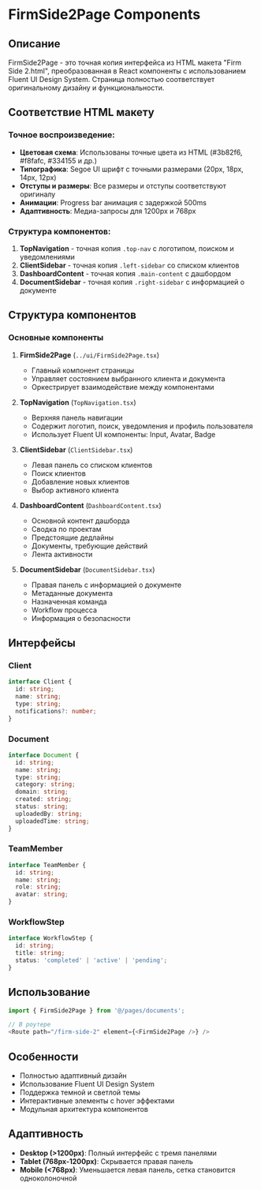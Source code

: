 # FirmSide2Page Components

## Описание

FirmSide2Page - это точная копия интерфейса из HTML макета "Firm Side 2.html", преобразованная в React компоненты с использованием Fluent UI Design System. Страница полностью соответствует оригинальному дизайну и функциональности.

## Соответствие HTML макету

### Точное воспроизведение:
- **Цветовая схема**: Использованы точные цвета из HTML (#3b82f6, #f8fafc, #334155 и др.)
- **Типографика**: Segoe UI шрифт с точными размерами (20px, 18px, 14px, 12px)
- **Отступы и размеры**: Все размеры и отступы соответствуют оригиналу
- **Анимации**: Progress bar анимация с задержкой 500ms
- **Адаптивность**: Медиа-запросы для 1200px и 768px

### Структура компонентов:
1. **TopNavigation** - точная копия `.top-nav` с логотипом, поиском и уведомлениями
2. **ClientSidebar** - точная копия `.left-sidebar` со списком клиентов
3. **DashboardContent** - точная копия `.main-content` с дашбордом
4. **DocumentSidebar** - точная копия `.right-sidebar` с информацией о документе

## Структура компонентов

### Основные компоненты

1. **FirmSide2Page** (`../ui/FirmSide2Page.tsx`)
   - Главный компонент страницы
   - Управляет состоянием выбранного клиента и документа
   - Оркестрирует взаимодействие между компонентами

2. **TopNavigation** (`TopNavigation.tsx`)
   - Верхняя панель навигации
   - Содержит логотип, поиск, уведомления и профиль пользователя
   - Использует Fluent UI компоненты: Input, Avatar, Badge

3. **ClientSidebar** (`ClientSidebar.tsx`)
   - Левая панель со списком клиентов
   - Поиск клиентов
   - Добавление новых клиентов
   - Выбор активного клиента

4. **DashboardContent** (`DashboardContent.tsx`)
   - Основной контент дашборда
   - Сводка по проектам
   - Предстоящие дедлайны
   - Документы, требующие действий
   - Лента активности

5. **DocumentSidebar** (`DocumentSidebar.tsx`)
   - Правая панель с информацией о документе
   - Метаданные документа
   - Назначенная команда
   - Workflow процесса
   - Информация о безопасности

## Интерфейсы

### Client
```typescript
interface Client {
  id: string;
  name: string;
  type: string;
  notifications?: number;
}
```

### Document
```typescript
interface Document {
  id: string;
  name: string;
  type: string;
  category: string;
  domain: string;
  created: string;
  status: string;
  uploadedBy: string;
  uploadedTime: string;
}
```

### TeamMember
```typescript
interface TeamMember {
  id: string;
  name: string;
  role: string;
  avatar: string;
}
```

### WorkflowStep
```typescript
interface WorkflowStep {
  id: string;
  title: string;
  status: 'completed' | 'active' | 'pending';
}
```

## Использование

```typescript
import { FirmSide2Page } from '@/pages/documents';

// В роутере
<Route path="/firm-side-2" element={<FirmSide2Page />} />
```

## Особенности

- Полностью адаптивный дизайн
- Использование Fluent UI Design System
- Поддержка темной и светлой темы
- Интерактивные элементы с hover эффектами
- Модульная архитектура компонентов

## Адаптивность

- **Desktop (>1200px)**: Полный интерфейс с тремя панелями
- **Tablet (768px-1200px)**: Скрывается правая панель
- **Mobile (<768px)**: Уменьшается левая панель, сетка становится одноколоночной 